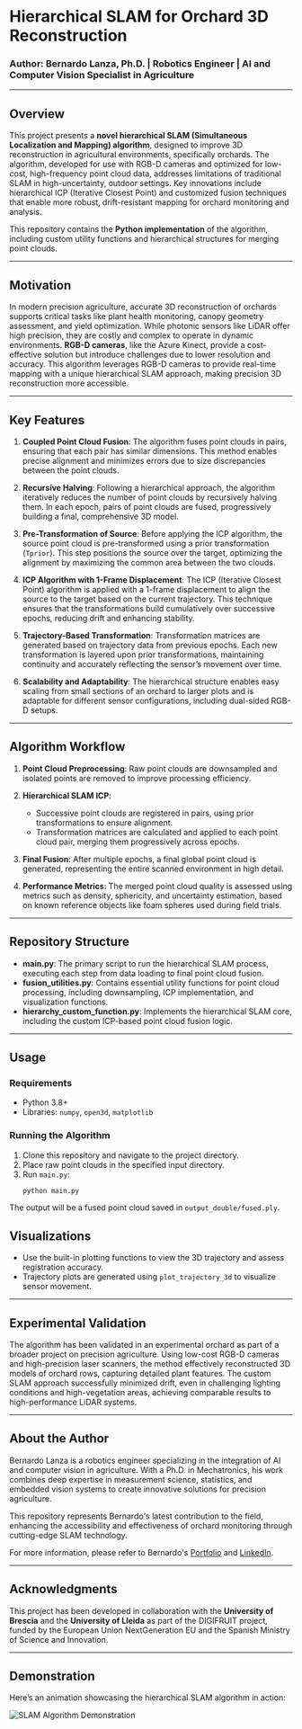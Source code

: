 # Hierarchical SLAM for Orchard 3D Reconstruction

### Author: Bernardo Lanza, Ph.D. | Robotics Engineer | AI and Computer Vision Specialist in Agriculture

---

## Overview

This project presents a **novel hierarchical SLAM (Simultaneous Localization and Mapping) algorithm**, designed to improve 3D reconstruction in agricultural environments, specifically orchards. The algorithm, developed for use with RGB-D cameras and optimized for low-cost, high-frequency point cloud data, addresses limitations of traditional SLAM in high-uncertainty, outdoor settings. Key innovations include hierarchical ICP (Iterative Closest Point) and customized fusion techniques that enable more robust, drift-resistant mapping for orchard monitoring and analysis.

This repository contains the **Python implementation** of the algorithm, including custom utility functions and hierarchical structures for merging point clouds. 

---

## Motivation

In modern precision agriculture, accurate 3D reconstruction of orchards supports critical tasks like plant health monitoring, canopy geometry assessment, and yield optimization. While photonic sensors like LiDAR offer high precision, they are costly and complex to operate in dynamic environments. **RGB-D cameras**, like the Azure Kinect, provide a cost-effective solution but introduce challenges due to lower resolution and accuracy. This algorithm leverages RGB-D cameras to provide real-time mapping with a unique hierarchical SLAM approach, making precision 3D reconstruction more accessible.

---

## Key Features

1. **Coupled Point Cloud Fusion**: The algorithm fuses point clouds in pairs, ensuring that each pair has similar dimensions. This method enables precise alignment and minimizes errors due to size discrepancies between the point clouds.

2. **Recursive Halving**: Following a hierarchical approach, the algorithm iteratively reduces the number of point clouds by recursively halving them. In each epoch, pairs of point clouds are fused, progressively building a final, comprehensive 3D model.

3. **Pre-Transformation of Source**: Before applying the ICP algorithm, the source point cloud is pre-transformed using a prior transformation (`Tprior`). This step positions the source over the target, optimizing the alignment by maximizing the common area between the two clouds.

4. **ICP Algorithm with 1-Frame Displacement**: The ICP (Iterative Closest Point) algorithm is applied with a 1-frame displacement to align the source to the target based on the current trajectory. This technique ensures that the transformations build cumulatively over successive epochs, reducing drift and enhancing stability.

5. **Trajectory-Based Transformation**: Transformation matrices are generated based on trajectory data from previous epochs. Each new transformation is layered upon prior transformations, maintaining continuity and accurately reflecting the sensor’s movement over time.

6. **Scalability and Adaptability**: The hierarchical structure enables easy scaling from small sections of an orchard to larger plots and is adaptable for different sensor configurations, including dual-sided RGB-D setups.


---

## Algorithm Workflow

1. **Point Cloud Preprocessing**: Raw point clouds are downsampled and isolated points are removed to improve processing efficiency.
   
2. **Hierarchical SLAM ICP**:
   - Successive point clouds are registered in pairs, using prior transformations to ensure alignment.
   - Transformation matrices are calculated and applied to each point cloud pair, merging them progressively across epochs.
   
3. **Final Fusion**: After multiple epochs, a final global point cloud is generated, representing the entire scanned environment in high detail.

4. **Performance Metrics**: The merged point cloud quality is assessed using metrics such as density, sphericity, and uncertainty estimation, based on known reference objects like foam spheres used during field trials.

---

## Repository Structure

- **main.py**: The primary script to run the hierarchical SLAM process, executing each step from data loading to final point cloud fusion.
- **fusion_utilities.py**: Contains essential utility functions for point cloud processing, including downsampling, ICP implementation, and visualization functions.
- **hierarchy_custom_function.py**: Implements the hierarchical SLAM core, including the custom ICP-based point cloud fusion logic.

---

## Usage

### Requirements

- Python 3.8+
- Libraries: `numpy`, `open3d`, `matplotlib`

### Running the Algorithm

1. Clone this repository and navigate to the project directory.
2. Place raw point clouds in the specified input directory.
3. Run `main.py`:
   ```bash
   python main.py
   
The output will be a fused point cloud saved in `output_double/fused.ply`.

## Visualizations

- Use the built-in plotting functions to view the 3D trajectory and assess registration accuracy.
- Trajectory plots are generated using `plot_trajectory_3d` to visualize sensor movement.

---

## Experimental Validation

The algorithm has been validated in an experimental orchard as part of a broader project on precision agriculture. Using low-cost RGB-D cameras and high-precision laser scanners, the method effectively reconstructed 3D models of orchard rows, capturing detailed plant features. The custom SLAM approach successfully minimized drift, even in challenging lighting conditions and high-vegetation areas, achieving comparable results to high-performance LiDAR systems.

---

## About the Author

Bernardo Lanza is a robotics engineer specializing in the integration of AI and computer vision in agriculture. With a Ph.D. in Mechatronics, his work combines deep expertise in measurement science, statistics, and embedded vision systems to create innovative solutions for precision agriculture.

This repository represents Bernardo's latest contribution to the field, enhancing the accessibility and effectiveness of orchard monitoring through cutting-edge SLAM technology.

For more information, please refer to Bernardo's [Portfolio](https://bernardolanza93.github.io/portfolio/) and [LinkedIn](https://www.linkedin.com/in/bernardo-lanza-554064163/).

---

## Acknowledgments

This project has been developed in collaboration with the **University of Brescia** and the **University of Lleida** as part of the DIGIFRUIT project, funded by the European Union NextGeneration EU and the Spanish Ministry of Science and Innovation.

---

## Demonstration

Here’s an animation showcasing the hierarchical SLAM algorithm in action:

![SLAM Algorithm Demonstration](assets/demo.gif)